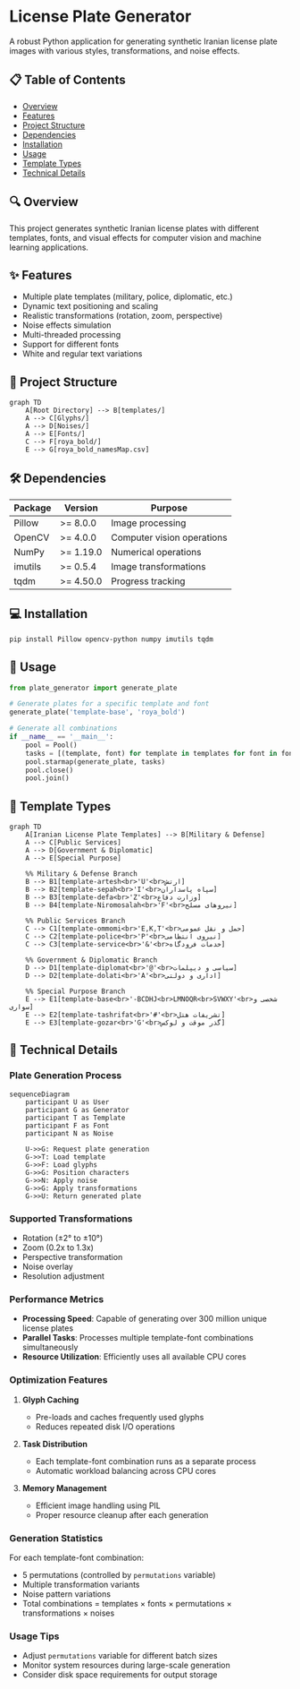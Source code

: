# License Plate Generator

A robust Python application for generating synthetic Iranian license plate images with various styles, transformations, and noise effects.

## 📋 Table of Contents

- [Overview](#overview)
- [Features](#features)
- [Project Structure](#project-structure)
- [Dependencies](#dependencies)
- [Installation](#installation)
- [Usage](#usage)
- [Template Types](#template-types)
- [Technical Details](#technical-details)

## 🔍 Overview

This project generates synthetic Iranian license plates with different templates, fonts, and visual effects for computer vision and machine learning applications.

## ✨ Features

- Multiple plate templates (military, police, diplomatic, etc.)
- Dynamic text positioning and scaling
- Realistic transformations (rotation, zoom, perspective)
- Noise effects simulation
- Multi-threaded processing
- Support for different fonts
- White and regular text variations

## 📁 Project Structure

```mermaid
graph TD
    A[Root Directory] --> B[templates/]
    A --> C[Glyphs/]
    A --> D[Noises/]
    A --> E[Fonts/]
    C --> F[roya_bold/]
    E --> G[roya_bold_namesMap.csv]
```

## 🛠 Dependencies

| Package | Version | Purpose |
|---------|---------|---------|
| Pillow | >= 8.0.0 | Image processing |
| OpenCV | >= 4.0.0 | Computer vision operations |
| NumPy | >= 1.19.0 | Numerical operations |
| imutils | >= 0.5.4 | Image transformations |
| tqdm | >= 4.50.0 | Progress tracking |

## 💻 Installation

```bash
pip install Pillow opencv-python numpy imutils tqdm
```

## 🚀 Usage

```python
from plate_generator import generate_plate

# Generate plates for a specific template and font
generate_plate('template-base', 'roya_bold')

# Generate all combinations
if __name__ == '__main__':
    pool = Pool()
    tasks = [(template, font) for template in templates for font in fonts]
    pool.starmap(generate_plate, tasks)
    pool.close()
    pool.join()
```

## 🎨 Template Types

```mermaid
graph TD
    A[Iranian License Plate Templates] --> B[Military & Defense]
    A --> C[Public Services]
    A --> D[Government & Diplomatic]
    A --> E[Special Purpose]

    %% Military & Defense Branch
    B --> B1[template-artesh<br>'U'<br>ارتش]
    B --> B2[template-sepah<br>'I'<br>سپاه پاسداران]
    B --> B3[template-defa<br>'Z'<br>وزارت دفاع]
    B --> B4[template-Niromosalah<br>'F'<br>نیروهای مسلح]

    %% Public Services Branch
    C --> C1[template-ommomi<br>'E,K,T'<br>حمل و نقل عمومی]
    C --> C2[template-police<br>'P'<br>نیروی انتظامی]
    C --> C3[template-service<br>'&'<br>خدمات فرودگاه]

    %% Government & Diplomatic Branch
    D --> D1[template-diplomat<br>'@'<br>سیاسی و دیپلمات]
    D --> D2[template-dolati<br>'A'<br>اداری و دولتی]

    %% Special Purpose Branch
    E --> E1[template-base<br>'-BCDHJ<br>LMNOQR<br>SVWXY'<br>شخصی و سواری]
    E --> E2[template-tashrifat<br>'#'<br>تشریفات هتل]
    E --> E3[template-gozar<br>'G'<br>گذر موقت و لوکس]
```

## 🔧 Technical Details

### Plate Generation Process

```mermaid
sequenceDiagram
    participant U as User
    participant G as Generator
    participant T as Template
    participant F as Font
    participant N as Noise
    
    U->>G: Request plate generation
    G->>T: Load template
    G->>F: Load glyphs
    G->>G: Position characters
    G->>N: Apply noise
    G->>G: Apply transformations
    G->>U: Return generated plate
```

### Supported Transformations

- Rotation (±2° to ±10°)
- Zoom (0.2x to 1.3x)
- Perspective transformation
- Noise overlay
- Resolution adjustment

### Performance Metrics
- **Processing Speed**: Capable of generating over 300 million unique license plates
- **Parallel Tasks**: Processes multiple template-font combinations simultaneously
- **Resource Utilization**: Efficiently uses all available CPU cores

### Optimization Features
1. **Glyph Caching**
   - Pre-loads and caches frequently used glyphs
   - Reduces repeated disk I/O operations

2. **Task Distribution**
   - Each template-font combination runs as a separate process
   - Automatic workload balancing across CPU cores

3. **Memory Management**
   - Efficient image handling using PIL
   - Proper resource cleanup after each generation

### Generation Statistics
For each template-font combination:
- 5 permutations (controlled by `permutations` variable)
- Multiple transformation variants
- Noise pattern variations
- Total combinations = templates × fonts × permutations × transformations × noises

### Usage Tips
- Adjust `permutations` variable for different batch sizes
- Monitor system resources during large-scale generation
- Consider disk space requirements for output storage
